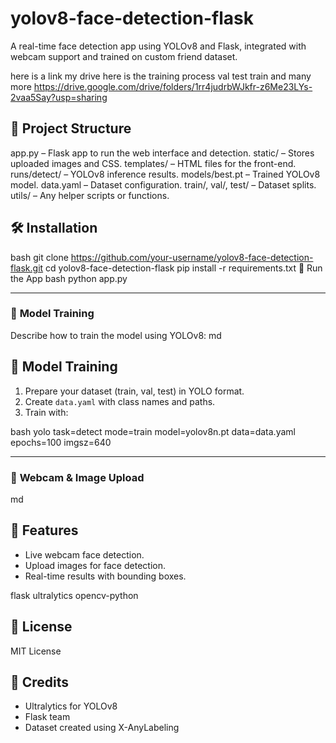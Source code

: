 # yolov8-face-detection-flask
A real-time face detection app using YOLOv8 and Flask, integrated with webcam support and trained on custom friend dataset.

here is a link my drive here is the training process val test train and many more
https://drive.google.com/drive/folders/1rr4judrbWJkfr-z6Me23LYs-2vaa5Say?usp=sharing

## 📁 Project Structure
app.py – Flask app to run the web interface and detection.
static/ – Stores uploaded images and CSS.
templates/ – HTML files for the front-end.
runs/detect/ – YOLOv8 inference results.
models/best.pt – Trained YOLOv8 model.
data.yaml – Dataset configuration.
train/, val/, test/ – Dataset splits.
utils/ – Any helper scripts or functions.


## 🛠️ Installation
bash
git clone https://github.com/your-username/yolov8-face-detection-flask.git
cd yolov8-face-detection-flask
pip install -r requirements.txt
🚀 Run the App
bash
python app.py



---

### 🧠 **Model Training**
Describe how to train the model using YOLOv8:
md
## 🧠 Model Training

1. Prepare your dataset (train, val, test) in YOLO format.
2. Create `data.yaml` with class names and paths.
3. Train with:

bash
yolo task=detect mode=train model=yolov8n.pt data=data.yaml epochs=100 imgsz=640



---

### 📸 **Webcam & Image Upload**
md
## 📸 Features
- Live webcam face detection.
- Upload images for face detection.
- Real-time results with bounding boxes.


flask
ultralytics
opencv-python


## 📄 License

MIT License

## 🙏 Credits

- Ultralytics for YOLOv8
- Flask team
- Dataset created using X-AnyLabeling

